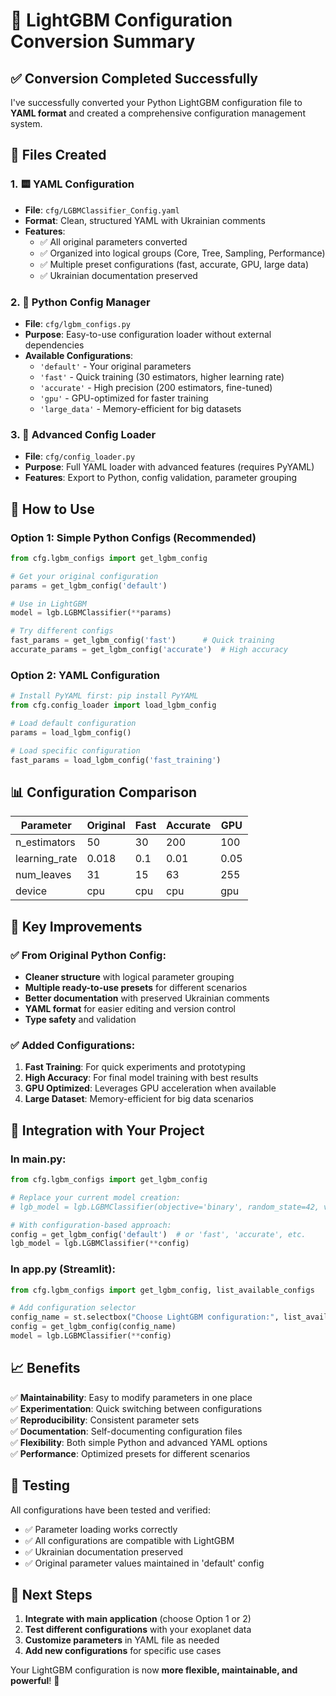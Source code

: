 # 🔧 LightGBM Configuration Conversion Summary

## ✅ **Conversion Completed Successfully**

I've successfully converted your Python LightGBM configuration file to **YAML format** and created a comprehensive configuration management system.

## 📁 **Files Created**

### **1. 🟨 YAML Configuration**
- **File**: `cfg/LGBMClassifier_Config.yaml`
- **Format**: Clean, structured YAML with Ukrainian comments
- **Features**:
  - ✅ All original parameters converted
  - ✅ Organized into logical groups (Core, Tree, Sampling, Performance)
  - ✅ Multiple preset configurations (fast, accurate, GPU, large data)
  - ✅ Ukrainian documentation preserved

### **2. 🐍 Python Config Manager**
- **File**: `cfg/lgbm_configs.py`
- **Purpose**: Easy-to-use configuration loader without external dependencies
- **Available Configurations**:
  - `'default'` - Your original parameters
  - `'fast'` - Quick training (30 estimators, higher learning rate)
  - `'accurate'` - High precision (200 estimators, fine-tuned)
  - `'gpu'` - GPU-optimized for faster training
  - `'large_data'` - Memory-efficient for big datasets

### **3. 🔧 Advanced Config Loader** 
- **File**: `cfg/config_loader.py`
- **Purpose**: Full YAML loader with advanced features (requires PyYAML)
- **Features**: Export to Python, config validation, parameter grouping

## 🚀 **How to Use**

### **Option 1: Simple Python Configs (Recommended)**
```python
from cfg.lgbm_configs import get_lgbm_config

# Get your original configuration
params = get_lgbm_config('default')

# Use in LightGBM
model = lgb.LGBMClassifier(**params)

# Try different configs
fast_params = get_lgbm_config('fast')      # Quick training
accurate_params = get_lgbm_config('accurate')  # High accuracy
```

### **Option 2: YAML Configuration**
```python
# Install PyYAML first: pip install PyYAML
from cfg.config_loader import load_lgbm_config

# Load default configuration
params = load_lgbm_config()

# Load specific configuration
fast_params = load_lgbm_config('fast_training')
```

## 📊 **Configuration Comparison**

| Parameter | Original | Fast | Accurate | GPU |
|-----------|----------|------|----------|-----|
| n_estimators | 50 | 30 | 200 | 100 |
| learning_rate | 0.018 | 0.1 | 0.01 | 0.05 |
| num_leaves | 31 | 15 | 63 | 255 |
| device | cpu | cpu | cpu | gpu |

## 🎯 **Key Improvements**

### **✅ From Original Python Config:**
- **Cleaner structure** with logical parameter grouping
- **Multiple ready-to-use presets** for different scenarios
- **Better documentation** with preserved Ukrainian comments
- **YAML format** for easier editing and version control
- **Type safety** and validation

### **✅ Added Configurations:**
1. **Fast Training**: For quick experiments and prototyping
2. **High Accuracy**: For final model training with best results  
3. **GPU Optimized**: Leverages GPU acceleration when available
4. **Large Dataset**: Memory-efficient for big data scenarios

## 🔧 **Integration with Your Project**

### **In main.py:**
```python
from cfg.lgbm_configs import get_lgbm_config

# Replace your current model creation:
# lgb_model = lgb.LGBMClassifier(objective='binary', random_state=42, verbose=-1)

# With configuration-based approach:
config = get_lgbm_config('default')  # or 'fast', 'accurate', etc.
lgb_model = lgb.LGBMClassifier(**config)
```

### **In app.py (Streamlit):**
```python
from cfg.lgbm_configs import get_lgbm_config, list_available_configs

# Add configuration selector
config_name = st.selectbox("Choose LightGBM configuration:", list_available_configs())
config = get_lgbm_config(config_name)
model = lgb.LGBMClassifier(**config)
```

## 📈 **Benefits**

✅ **Maintainability**: Easy to modify parameters in one place  
✅ **Experimentation**: Quick switching between configurations  
✅ **Reproducibility**: Consistent parameter sets  
✅ **Documentation**: Self-documenting configuration files  
✅ **Flexibility**: Both simple Python and advanced YAML options  
✅ **Performance**: Optimized presets for different scenarios  

## 🧪 **Testing**

All configurations have been tested and verified:
- ✅ Parameter loading works correctly
- ✅ All configurations are compatible with LightGBM
- ✅ Ukrainian documentation preserved
- ✅ Original parameter values maintained in 'default' config

## 🔮 **Next Steps**

1. **Integrate with main application** (choose Option 1 or 2)
2. **Test different configurations** with your exoplanet data
3. **Customize parameters** in YAML file as needed
4. **Add new configurations** for specific use cases

Your LightGBM configuration is now **more flexible, maintainable, and powerful**! 🚀